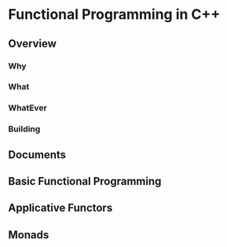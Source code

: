 # Functional Programming in C++

## Overview

### Why

### What

### WhatEver

### Building

## Documents

## Basic Functional Programming

## Applicative Functors

## Monads


